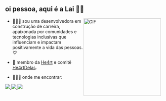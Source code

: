 ## oi pessoa, aqui é a Lai 👋🏿

<!--
https://media.giphy.com/media/LfCZ95mmk0MFqx40t8/giphy.gif
<p align="center">
  <img src="https://media.tenor.com/mbzXk-ZLcZUAAAAi/hi-couple.gif" min-width="200px" max-width="180px" width="180px" align="center">
</p>

-->

<img align="right" alt="GIF" src="https://media.tenor.com/mbzXk-ZLcZUAAAAi/hi-couple.gif" width="250" height="250" />

- 👩🏾‍💻 sou uma desenvolvedora em construção de carreira, apaixonada por comunidades e tecnologias inclusivas que influenciam e impactam positivamente a vida das pessoas. ♡

- 💜 membro da [He4rt](https://github.com/he4rt) e comitê [He4rtDelas](https://twitter.com/He4rtDevs/status/1577314455247011842).
  
- 🕵🏾‍♀️ onde me encontrar: 
<div>
    <a target='_blank' href="https://twitter.com/irielai">
        <img src="https://img.shields.io/badge/Twitter-1DA1F2?style=for-the-badge&logo=twitter&logoColor=white">
    </a>
    <a target='_blank' href="https://dev.to/laisacsts">
        <img src="https://img.shields.io/badge/dev.to-0A0A0A?style=for-the-badge&logo=dev.to&logoColor=white">
    </a>
    <a target='_blank' href="https://linkedin.com/in/laisacsts">
        <img src="https://img.shields.io/badge/LinkedIn-0077B5?style=for-the-badge&logo=linkedin&logoColor=white">
    </a>
</div>
